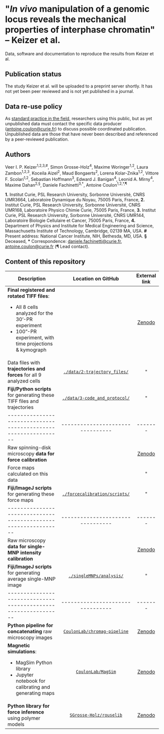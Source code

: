 # "_In vivo_ manipulation of a genomic locus reveals the mechanical properties of interphase chromatin" – Keizer et al.

Data, software and documentation to reproduce the results from Keizer et al.

## Publication status
The study Keizer et al. will be uploaded to a preprint server shortly. It has not yet been peer reviewed and is not yet published in a journal.

## Data re-use policy
As [standard practice in the field](https://www.4dnucleome.org/policies.html), researchers using this public, but as yet unpublished data must contact the specific data producer (antoine.coulon@curie.fr) to discuss possible coordinated publication. Unpublished data are those that have never been described and referenced by a peer-reviewed publication.

## Authors
Veer I. P. Keizer<sup>1,2,3,\#</sup>, Simon Grosse-Holz<sup>4</sup>, Maxime Woringer<sup>1,2</sup>, Laura Zambon<sup>1,2,3</sup>, Koceila Aizel<sup>2</sup>, Maud Bongaerts<sup>2</sup>, Lorena Kolar-Znika<sup>1,2</sup>, Vittore F. Scolari<sup>1,2</sup>, Sebastian Hoffmann<sup>3</sup>, Edward J. Banigan<sup>4</sup>, Leonid A. Mirny<sup>4</sup>, Maxime Dahan<sup>2,§</sup>, Daniele Fachinetti<sup>3,\*</sup>, Antoine Coulon<sup>1,2,\*,¶</sup>

**1\.** Institut Curie, PSL Research University, Sorbonne Université, CNRS UMR3664, Laboratoire Dynamique du Noyau, 75005 Paris, France, **2.** Institut Curie, PSL Research University, Sorbonne Université, CNRS UMR168, Laboratoire Physico Chimie Curie, 75005 Paris, France, **3.** Institut Curie, PSL Research University, Sorbonne Université, CNRS UMR144, Laboratoire Biologie Cellulaire et Cancer, 75005 Paris, France, **4.** Department of Physics and Institute for Medical Engineering and Science, Massachusetts Institute of Technology, Cambridge, 02139 MA, USA. **\#** Present address: National Cancer Institute, NIH, Bethesda, MD, USA. **§** Deceased, **\*** Correspondence: daniele.fachinetti@curie.fr, antoine.coulon@curie.fr (**¶** Lead contact).

## Content of this repository

|Description|Location on GitHub|External link|
|---|:---:|:---:|
|**Final registered and rotated TIFF files**:<ul><li>All 8 cells analyzed for the 30’-PR experiment</li><li>100”-PR experiment, with time projections & kymograph</li></ul>|  | [Zenodo](https://zenodo.org/record/4674438) |
|Data files with **trajectories and forces** for all 9 analyzed cells| [`./data/2-trajectory_files/`](./data/2-trajectory_files/) | \" |
|**Fiji/Python scripts** for generating these TIFF files and trajectories| [`./data/3-code_and_protocol/`](./data/3-code_and_protocol/) | \" |
| -------------------------------------------------------------- | -------------------------------- | ------- |
|Raw spinning-disk microscopy **data for force calibration**|  | [Zenodo](https://zenodo.org/record/4627062) |
|Force maps calculated on this data|  | \" |
|**Fiji/ImageJ scripts** for generating these force maps| [`./forcecalibration/scripts/`](./forcecalibration/scripts/) | \" |
| -------------------------------------------------------------- | -------------------------------- | ------- |
|Raw microscopy **data for single-MNP intensity calibration**|  | [Zenodo](https://zenodo.org/record/4674531) |
|**Fiji/ImageJ scripts** for generating average single-MNP image| [`./singleMNPs/analysis/`](./singleMNPs/analysis/) | \" |
| -------------------------------------------------------------- | -------------------------------- | ------- |
|**Python pipeline for concatenating** raw microscopy images| [`CoulonLab/chromag-pipeline`](https://github.com/CoulonLab/chromag-pipeline) | [Zenodo](https://zenodo.org/record/4674417) |
|**Magnetic simulations**:<ul><li>MagSim Python library</li><li>Jupyter notebook for calibrating and generating maps</li></ul>| [`CoulonLab/MagSim`](https://github.com/CoulonLab/MagSim) | [Zenodo](https://zenodo.org/record/4672595) |
|**Python library for force inference** using polymer models| [`SGrosse-Holz/rouselib`](https://github.com/SGrosse-Holz/rouselib) | [Zenodo](https://zenodo.org/record/4674399) |


